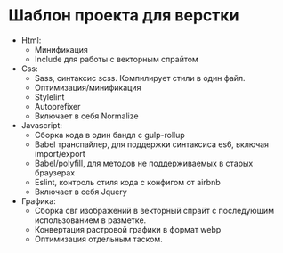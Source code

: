 # Шаблон проекта для верстки

+ Html:
	+ Минификация
	+ Include для работы с векторным спрайтом
+ Css:
	+ Sass, синтаксис scss. Компилирует стили в один файл.
	+ Оптимизация/минификация
	+ Stylelint
	+ Autoprefixer
	+ Включает в себя Normalize
+ Javascript:
	+ Сборка кода в один бандл с gulp-rollup
	+ Babel транспайлер, для поддержки синтаксиса es6, включая import/export
	+ Babel/polyfill, для методов не поддерживаемых в старых браузерах 
	+ Eslint, контроль стиля кода с конфигом от airbnb
	+ Включает в себя Jquery
+ Графика: 
	+ Сборка свг изображений в векторный спрайт с последующим использованием в разметке.
	+ Конвертация растровой графики в формат webp
	+ Оптимизация отдельным таском.
